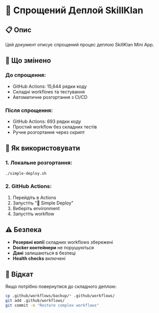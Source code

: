 # 🚀 Спрощений Деплой SkillKlan

## 📋 Опис

Цей документ описує спрощений процес деплою SkillKlan Mini App.

## 🔧 Що змінено

### **До спрощення:**
- GitHub Actions: 15,644 рядки коду
- Складні workflows та тестування
- Автоматичне розгортання з CI/CD

### **Після спрощення:**
- GitHub Actions: 693 рядки коду
- Простий workflow без складних тестів
- Ручне розгортання через скрипт

## 🚀 Як використовувати

### **1. Локальне розгортання:**
```bash
./simple-deploy.sh
```

### **2. GitHub Actions:**
1. Перейдіть в Actions
2. Запустіть "🚀 Simple Deploy"
3. Виберіть environment
4. Запустіть workflow

## ⚠️ Безпека

- **Резервні копії** складних workflows збережені
- **Docker контейнери** не порушуються
- **Дані** залишаються в безпеці
- **Health checks** включені

## 🔄 Відкат

Якщо потрібно повернутися до складного деплою:
```bash
cp .github/workflows/backup/* .github/workflows/
git add .github/workflows/
git commit -m "Restore complex workflows"
```
